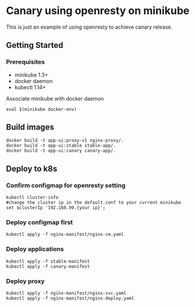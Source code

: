 # Canary using openresty on minikube

This is just an example of using openresty to achieve canary release.

## Getting Started

### Prerequisites
* minikube 1.3+
* docker daemon
* kubectl 1.14+

Associate minikube with docker daemon
```
eval $(minikube docker-env)
```

## Build images
```
docker build -t app-ui:proxy-v1 nginx-proxy/.
docker build -t app-ui:stable stable-app/.
docker build -t app-ui:canary canary-app/.
```
## Deploy to k8s

### Confirm configmap for openresty setting
```
kubectl cluster-info
#change the cluster ip in the default.conf to your current minikube
set $clusterIp '192.168.99.{your ip}';
```

### Deploy configmap first

```
kubectl apply -f nginx-manifest/nginx-cm.yaml
```
### Deploy applications
```
kubectl apply -f stable-manifest
kubectl apply -f canary-manifest
```
### Deploy proxy
```
kubectl apply -f nginx-manifest/nginx-svc.yaml
kubectl apply -f nginx-manifest/nginx-deploy.yaml
```

